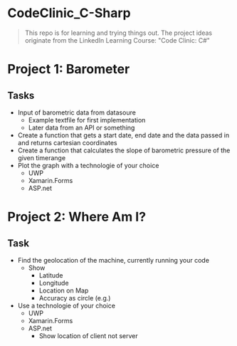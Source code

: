 # CodeClinic_C-Sharp
 
 > This repo is for learning and trying things out. The project ideas originate from the LinkedIn Learning Course: "Code Clinic: C#"

 # Project 1: Barometer
 ## Tasks
 * Input of barometric data from datasoure
    * Example textfile for first implementation
    * Later data from an API or something
* Create a function that gets a start date, end date and the data passed in and returns cartesian coordinates
* Create a function that calculates the slope of barometric pressure of the given timerange 
* Plot the graph with a technologie of your choice
    * UWP
    * Xamarin.Forms
    * ASP.&#8203;net

# Project 2: Where Am I?
## Task
* Find the geolocation of the machine, currently running your code
    * Show
        * Latitude
        * Longitude
        * Location on Map
        * Accuracy as circle (e.g.)
* Use a technologie of your choice
    * UWP
    * Xamarin.Forms
    * ASP.&#8203;net
        * Show location of client not server


 
